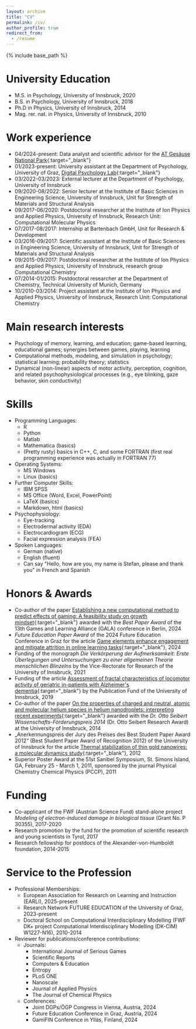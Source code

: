 ```yaml
---
layout: archive
title: "CV"
permalink: /cv/
author_profile: true
redirect_from:
  - /resume
---
```


{% include base_path %}

University Education
======
* M.S. in Psychology, University of Innsbruck, 2020
* B.S. in Psychology, University of Innsbruck, 2018
* Ph.D in Physics, University of Innsbruck, 2014
* Mag. rer. nat. in Physics, University of Innsbruck, 2010

Work experience
======
* 04/2024-present: Data analyst and scientific advisor for the [AT Gesäuse National Park](https://nationalpark-gesaeuse.at/en/){:target="_blank"}
* 01/2023-present: University assistant at the Department of Psychology, University of Graz, [Digital Psychology Lab](https://digilab.uni-graz.at/en/){:target="_blank"}
* 03/2022-03/2023: External lecturer at the Department of Psychology, University of Innsbruck
* 09/2020-08/2022: Senior lecturer at the Institute of Basic Sciences in Engineering Science, University of Innsbruck, Unit for Strength of Materials and Structural Analysis
* 09/2017-06/2020: Postdoctoral researcher at the Institute of Ion Physics and Applied Physics, University of Innsbruck, Research Unit: Computational Molecular Physics
* 07/2017-08/2017: Internship at Bartenbach GmbH, Unit for Research & Development
* 03/2016-09/2017: Scientific assistant at the Institute of Basic Sciences in Engineering Science, University of Innsbruck, Unit for Strength of Materials and Structural Analysis
* 09/2015-09/2017: Postdoctoral researcher at the Institute of Ion Physics and Applied Physics, University of Innsbruck, research group Computational Chemistry
* 07/2014-01/2015: Postdoctoral researcher at the Department of Chemistry, Technical University of Munich, Germany
* 10/2010-03/2014: Project assistant at the Institute of Ion Physics and Applied Physics, University of Innsbruck, Research Unit: Computational Chemistry

Main research interests
======
* Psychology of memory, learning, and education; game-based learning, educational games; synergies between games, playing, learning
* Computational methods, modeling, and simulation in psychology; statistical learning; probability theory; statistics
* Dynamical (non-linear) aspects of motor activity, perception, cognition, and related psychophysiological processes (e.g., eye blinking, gaze behavior, skin conductivity)

Skills
======
* Programming Languages:
  * R
  * Python
  * Matlab
  * Mathematica (basics)
  * (Pretty rusty) basics in C++, C, and some FORTRAN (first real programming experience was actually in FORTRAN 77)
* Operating Systems:
  * MS Windows
  * Linux (basics)
* Further Computer Skills:
  * IBM SPSS
  * MS Office (Word, Excel, PowerPoint)
  * LaTeX (basics)
  * Markdown, html (basics)
* Psychophysiology:
  * Eye-tracking
  * Electrodermal activity (EDA)
  * Electrocardiogram (ECG)
  * Facial expression analysis (FEA)
* Spoken Languages:
  * German (native)
  * English (fluent)
  * Can say "Hello, how are you, my name is Stefan, please and thank you" in French and Spanish

Honors & Awards
======
* Co-author of the paper [Establishing a new computational method to predict effects of gaming: A feasibility study on growth mindset](https://link.springer.com/chapter/10.1007/978-3-031-78269-5_8){:target="_blank"} awarded with the *Best Paper Award* of the 13th Games and Learning Alliance (GALA) conference in Berlin, 2024
* *Future Education Paper Award* of the 2024 Future Education Conference in Graz for the article [Game elements enhance engagement and mitigate attrition in online learning tasks](https://www.sciencedirect.com/science/article/pii/S0747563223002996){:target="_blank"}, 2024
* Funding of the monograph *Die Verkörperung der Aufmerksamkeit: Erste Überlegungen und Untersuchungen zu einer allgemeinen Theorie menschlichen Blinzelns* by the Vice-Rectorate for Research of the University of Innsbruck, 2021
* Funding of the article [Assessment of fractal characteristics of locomotor activity of geriatric in-patients with Alzheimer's dementia](https://www.frontiersin.org/journals/aging-neuroscience/articles/10.3389/fnagi.2019.00272/full){:target="_blank"} by the Publication Fund of the University of Innsbruck, 2019
* Co-author of the paper [On the properties of charged and neutral, atomic and molecular helium species in helium nanodroplets: interpreting recent experiments](https://www.tandfonline.com/doi/full/10.1080/00268976.2013.863403){:target="_blank"} awarded with the *Dr. Otto Seibert Wissenschafts-Förderungspreis 2014* (Dr. Otto Seibert Research Award) at the University of Innsbruck, 2014
* „Anerkennungspreis der Jury des Preises des Best Student Paper Award 2012“ (Best Student Paper Award of Recognition 2012) of the University of Innsbruck for the article [Thermal stabilization of thin gold nanowires: a molecular dynamics study](https://pubs.rsc.org/en/content/articlelanding/2012/nr/c1nr11282a){:target="_blank"}, 2012
* Superior Poster Award at the 51st Sanibel Symposium, St. Simons Island, GA, February 25 - March 1, 2011, sponsored by the journal Physical Chemistry Chemical Physics (PCCP), 2011

Funding
======
* Co-applicant of the FWF (Austrian Science Fund) stand-alone project *Modeling of electron-induced damage in biological tissue* (Grant No. P 30355), 2017-2020
* Research promotion by the fund for the promotion of scientific research and young scientists in Tyrol, 2017
* Research fellowship for postdocs of the Alexander-von-Humboldt foundation, 2014-2015

Service to the Profession
======
* Professional Memberships:
  * European Association for Research on Learning and Instruction (EARLI), 2025-present
  * Research Network FUTURE EDUCATION of the University of Graz, 2023-present
  * Doctoral School on Computational Interdisciplinary Modelling (FWF DK+ project Computational Interdisciplinary Modelling (DK-CIM) W1227-N16), 2010-2014
* Reviewer for publications/conference contributions:
  * Journals:
    * International Journal of Serious Games
    * Scientific Reports
    * Computers & Education
    * Entropy
    * PLoS ONE
    * Nanoscale
    * Journal of Applied Physics
    * The Journal of Chemical Physics
  * Conferences:
    * Joint DGPs/ÖGP Congress in Vienna, Austria, 2024
    * Future Education Conference in Graz, Austria, 2024
    * GamiFIN Conference in Ylläs, Finland, 2024

<!-- Publications
======
  <ul>{% for post in site.publications reversed %}
    {% include archive-single-cv.html %}
  {% endfor %}</ul>
  
Talks
======
  <ul>{% for post in site.talks reversed %}
    {% include archive-single-talk-cv.html  %}
  {% endfor %}</ul>
  
Teaching
======
  <ul>{% for post in site.teaching reversed %}
    {% include archive-single-cv.html %}
  {% endfor %}</ul> -->
 
